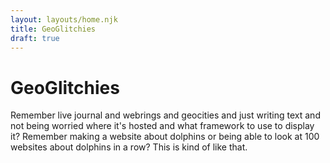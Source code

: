 ```yaml
---
layout: layouts/home.njk
title: GeoGlitchies
draft: true
---
```


# GeoGlitchies

Remember live journal and webrings and geocities and just writing text and not being worried where it's 
hosted and what framework to use to display it? Remember making a website about dolphins or being able to look at
100 websites about dolphins in a row? This is kind of like that. 